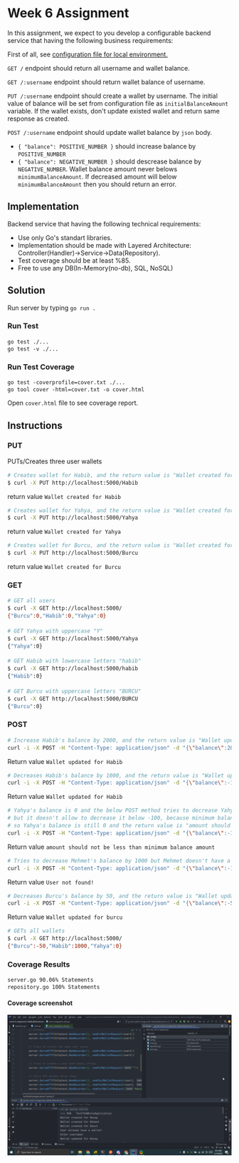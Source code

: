 # Week 6 Assignment

In this assignment, we expect to you develop a configurable backend service that having the following business requirements:

First of all, see [configuration file for local environment.](.config/local.json)

`GET /` endpoint should return all username and wallet balance.

`GET /:username` endpoint should return wallet balance of username.

`PUT /:username` endpoint should create a wallet by username. The initial value of balance will be set from configuration file as `initialBalanceAmount` variable. If the wallet exists, don't update existed wallet and return same response as created.

`POST /:username` endpoint should update wallet balance by `json` body. 
* `{ "balance": POSITIVE_NUMBER }` should increase balance by `POSITIVE_NUMBER`
* `{ "balance": NEGATIVE_NUMBER }` should descrease balance by `NEGATIVE_NUMBER`. Wallet balance amount never belows `minimumBalanceAmount`. If decreased amount will below `minimumBalanceAmount` then you should return an error.

## Implementation
Backend service that having the following technical requirements:

* Use only Go's standart libraries.
* Implementation should be made with Layered Architecture:
Controller(Handler)->Service->Data(Repository).
* Test coverage should be at least %85.
* Free to use any DB(In-Memory(no-db), SQL, NoSQL)

## Solution
Run server by typing `go run .`

### Run Test
```
go test ./...
go test -v ./...
```

### Run Test Coverage
```
go test -coverprofile=cover.txt ./...
go tool cover -html=cover.txt -o cover.html
```

Open `cover.html` file to see coverage report.

## Instructions

### PUT

PUTs/Creates three user wallets
```bash
# Creates wallet for Habib, and the return value is "Wallet created for Habib"
$ curl -X PUT http://localhost:5000/Habib
```
return value `Wallet created for Habib`

```bash
# Creates wallet for Yahya, and the return value is "Wallet created for Yahya"
$ curl -X PUT http://localhost:5000/Yahya
```
return value `Wallet created for Yahya`

```bash
# Creates wallet for Burcu, and the return value is "Wallet created for Burcu"
$ curl -X PUT http://localhost:5000/Burcu
```
return value `Wallet created for Burcu`

### GET
```bash
# GET all users
$ curl -X GET http://localhost:5000/
{"Burcu":0,"Habib":0,"Yahya":0}

# GET Yahya with uppercase "Y"
$ curl -X GET http://localhost:5000/Yahya
{"Yahya":0}

# GET Habib with lowercase letters "habib"
$ curl -X GET http://localhost:5000/habib
{"Habib":0}

# GET Burcu with uppercase letters "BURCU"
$ curl -X GET http://localhost:5000/BURCU
{"Burcu":0}
```

### POST

```bash
# Increase Habib's balance by 2000, and the return value is "Wallet updated for Habib"
curl -i -X POST -H "Content-Type: application/json" -d "{\"balance\":2000}" http://localhost:5000/Habib
```
Return value `Wallet updated for Habib`

```bash
# Decreases Habib's balance by 1000, and the return value is "Wallet updated for Habib"
curl -i -X POST -H "Content-Type: application/json" -d "{\"balance\":-1000}" http://localhost:5000/Habib
```
Return value `Wallet updated for Habib`

```bash
# Yahya's balance is 0 and the below POST method tries to decrease Yahya's balance by -1000, 
# but it doesn't allow to decrease it below -100, because minimum balance amount is -100,
# so Yahya's balance is still 0 and the return value is "amount should not be less than minimum balance amount"
curl -i -X POST -H "Content-Type: application/json" -d "{\"balance\":-1000}" http://localhost:5000/Yahya
```
Return value `amount should not be less than minimum balance amount`

```bash
# Tries to decrease Mehmet's balance by 1000 but Mehmet doesn't have a wallet, and the return value is "User not found!"
curl -i -X POST -H "Content-Type: application/json" -d "{\"balance\":-1000}" http://localhost:5000/Mehmet
```
Return value `User not found!`

```bash
# Decreases Burcu's balance by 50, and the return value is "Wallet updated for burcu"
curl -i -X POST -H "Content-Type: application/json" -d "{\"balance\":-50}" http://localhost:5000/burcu
```
Return value `Wallet updated for burcu`

```bash
# GETs all wallets
$ curl -X GET http://localhost:5000/
{"Burcu":-50,"Habib":1000,"Yahya":0}
```

### Coverage Results
```
server.go 90.06% Statements
repository.go 100% Statements
```
#### Coverage screenshot

<img src="coverage_screenshot.jpg" width="1440" alt="screenshot">